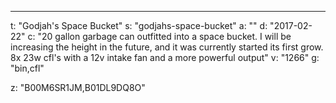 ---
t: "Godjah's Space Bucket"
s: "godjahs-space-bucket"
a: ""
d: "2017-02-22"
c: "20 gallon garbage can outfitted into a space bucket. I will be increasing the height in the future, and it was currently started its first grow. 8x 23w cfl's with a 12v intake fan and a more powerful output"
v: "1266"
g: "bin,cfl"

z: "B00M6SR1JM,B01DL9DQ8O"
